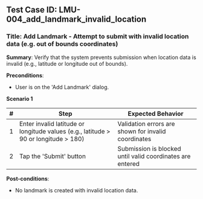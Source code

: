 ## Test Case ID: LMU-004_add_landmark_invalid_location
### Title: Add Landmark - Attempt to submit with invalid location data (e.g. out of bounds coordinates)

**Summary**: Verify that the system prevents submission when location data is invalid (e.g., latitude or longitude out of bounds).

**Preconditions**: 
- User is on the 'Add Landmark' dialog.

**Scenario 1**

| # | Step                                      | Expected Behavior                                       |
|---|-------------------------------------------|--------------------------------------------------------|
| 1 | Enter invalid latitude or longitude values (e.g., latitude > 90 or longitude > 180) | Validation errors are shown for invalid coordinates     |
| 2 | Tap the 'Submit' button                   | Submission is blocked until valid coordinates are entered|

**Post-conditions**:
- No landmark is created with invalid location data.
